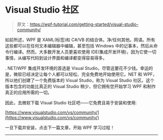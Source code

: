 # Visual Studio 社区

> 原文：<https://wpf-tutorial.com/getting-started/visual-studio-community/>

如前所述，WPF 是 XAML(标签)和 C#/VB 的结合体。净/任何其他。网语。所有这些都可以在任何文本编辑器中编辑，甚至包括 Windows 中的记事本，然后从命令行编译。然而，大多数开发人员更喜欢使用 IDE(集成开发环境)，因为它使一切事情，从编写代码到设计界面和编译都变得容易得多。

. NET/WPF 集成开发环境的首选是 Visual Studio，尽管这要花不少钱。幸运的是，微软已经决定让每个人都可以轻松、完全免费地开始使用它。NET 和 WPF，所以他们创建了一个免费版本的 Visual Studio，称为 Visual Studio 社区。这个版本包含的功能比真正的 Visual Studio 稍少，但它拥有您开始学习 WPF 和制作真正的应用所需的一切。

因此，去微软下载 Visual Studio 社区吧——它免费且易于安装和使用:

[https://www.visualstudio.com/vs/community/](https://www.visualstudio.com/vs/community/)

一旦下载并安装，点击下一篇文章，开始 WPF 学习过程！

* * *